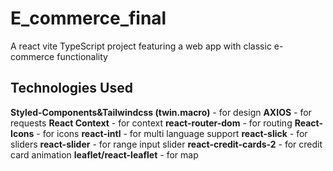 # E_commerce_final
A react vite TypeScript project featuring a web app with classic e-commerce functionality

## Technologies Used

**Styled-Components&Tailwindcss (twin.macro)** - for design
**AXIOS** - for requests
**React Context** - for context
**react-router-dom** - for routing
**React-Icons** - for icons
**react-intl** - for multi language support
**react-slick** - for sliders
**react-slider** - for range input slider
**react-credit-cards-2** - for credit card animation
**leaflet/react-leaflet** - for map
